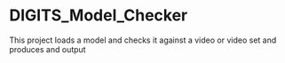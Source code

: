 # DIGITS_Model_Checker
This project  loads a model and checks it against a video or video set and produces and output
